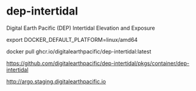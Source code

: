 # dep-intertidal
Digital Earth Pacific (DEP) Intertidal Elevation and Exposure

export DOCKER_DEFAULT_PLATFORM=linux/amd64

docker pull ghcr.io/digitalearthpacific/dep-intertidal:latest

https://github.com/digitalearthpacific/dep-intertidal/pkgs/container/dep-intertidal

http://argo.staging.digitalearthpacific.io



